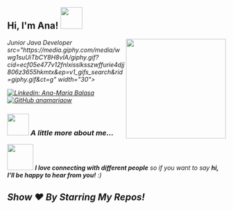 <h2> Hi, I'm Ana! <img src="https://media.giphy.com/media/IzL0gtAuERKuESGN1t/giphy.gif" width="50"></h2>
<img align='right' src="https://media.giphy.com/media/kje0rsDyVEMEzQLPol/giphy.gif" width="230">
<p><em>Junior Java Developer 
src="https://media.giphy.com/media/wwg1suUiTbCY8H8vIA/giphy.gif?cid=ecf05e477v12fnlxisslksszwffurie4djj806z3655hkmtx&ep=v1_gifs_search&rid=giphy.gif&ct=g" width="30"></br>

[![Linkedin: Ana-Maria Balasa](https://img.shields.io/badge/-thaianebraga-blue?style=flat-square&logo=Linkedin&logoColor=white&link=https://www.linkedin.com/in/anamaria-balasa/)](https://www.linkedin.com/in/anamaria-balasa/)
[![GitHub anamariaow](https://img.shields.io/github/followers/thaiane?label=follow&style=social)](https://github.com/anamariaow)


### <img src="https://media.giphy.com/media/fRg1SwUD8Nr0EWI75x/giphy.gif" width="50"> A little more about me...  



<img src="https://media.giphy.com/media/v1.Y2lkPTc5MGI3NjExZDZvcWM2ZTc0cHdrMjU4bWVkdXpvbzZwMjBsenVwZDNpc2I0YnZxNCZlcD12MV9zdGlja2Vyc19zZWFyY2gmY3Q9cw/S8qzKgooCxZikuVbtS/giphy.gif" width="60"> <em><b>I love connecting with different people</b> so if you want to say <b>hi, I'll be happy to hear from you!</b> :)</em>


## Show ❤️ By Starring My Repos!
